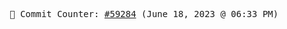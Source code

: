 <p align="center">
    <samp>
        📮 Commit Counter: <a href="https://github.com/Javascript-void0/Javascript-void0/commits/main">#59284</a> (June 18, 2023 @ 06:33 PM)
    </samp>
</p>